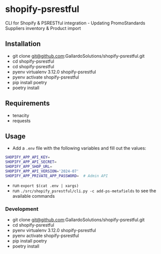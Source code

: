 # shopify-psrestful
CLI for Shopify &amp; PSRESTful integration - Updating PromoStandards Suppliers inventory &amp; Product import


## Installation

- git clone git@github.com:GallardoSolutions/shopify-psrestful.git
- cd shopify-psrestful
- cd shopify-psrestful
- pyenv virtualenv 3.12.0 shopify-psrestful
- pyenv activate shopify-psrestful
- pip install poetry
- poetry install

## Requirements
- tenacity
- requests

## Usage

- Add a `.env` file with the following variables and fill out the values:

```bash
SHOPIFY_APP_API_KEY=
SHOPIFY_APP_API_SECRET=
SHOPIFY_APP_SHOP_URL=
SHOPIFY_APP_API_VERSION='2024-07'
SHOPIFY_APP_PRIVATE_APP_PASSWORD=  # Admin API
```
 - run `export $(cat .env | xargs)`
 - run `./src/shopify_psrestful/cli.py -c add-ps-metafields` to see the available commands

### Development

- git clone git@github.com:GallardoSolutions/shopify-psrestful.git
- cd shopify-psrestful
- pyenv virtualenv 3.12.0 shopify-psrestful
- pyenv activate shopify-psrestful
- pip install poetry
- poetry install
